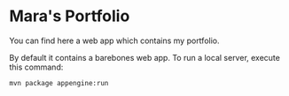 # Mara's Portfolio

You can find here a web app which contains my portfolio.

By default it contains a barebones web app. To run a local server, execute this
command:

```bash
mvn package appengine:run
```